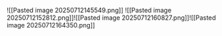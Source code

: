 ![[Pasted image 20250712145549.png]]
![[Pasted image 20250712152812.png]]![[Pasted image 20250712160827.png]]![[Pasted image 20250712164350.png]]